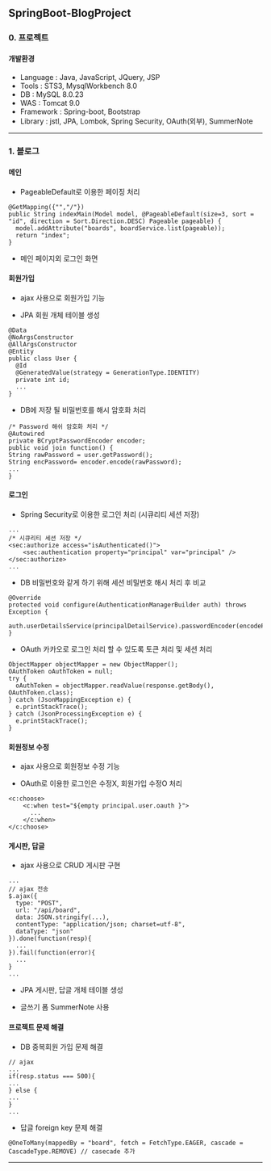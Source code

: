 ## SpringBoot-BlogProject

### 0. 프로젝트

#### 개발환경

- Language : Java, JavaScript, JQuery, JSP
- Tools : STS3, MysqlWorkbench 8.0
- DB : MySQL 8.0.23
- WAS : Tomcat 9.0
- Framework : Spring-boot, Bootstrap
- Library : jstl, JPA, Lombok, Spring Security, OAuth(외부), SummerNote

***

### 1. 블로그

#### 메인

- PageableDefault로 이용한 페이징 처리
```
@GetMapping({"","/"})
public String indexMain(Model model, @PageableDefault(size=3, sort = "id", direction = Sort.Direction.DESC) Pageable pageable) {
  model.addAttribute("boards", boardService.list(pageable));
  return "index";
}
```
- 메인 페이지외 로그인 화면


#### 회원가입

- ajax 사용으로 회원가입 기능

- JPA 회원 개체 테이블 생성
```
@Data
@NoArgsConstructor
@AllArgsConstructor
@Entity
public class User {
  @Id
  @GeneratedValue(strategy = GenerationType.IDENTITY)
  private int id;
  ...
}
```

- DB에 저장 될 비밀번호를 해시 암호화 처리
```
/* Password 해쉬 암호화 처리 */
@Autowired
private BCryptPasswordEncoder encoder;
public void join function() {
String rawPassword = user.getPassword();
String encPassword= encoder.encode(rawPassword);
...
}
```

#### 로그인

- Spring Security로 이용한 로그인 처리 (시큐리티 세션 저장)
```
...
/* 시큐리티 세션 저장 */
<sec:authorize access="isAuthenticated()">
	<sec:authentication property="principal" var="principal" />
</sec:authorize>
...
```

- DB 비밀번호와 같게 하기 위해 세션 비밀번호 해시 처리 후 비교
```
@Override
protected void configure(AuthenticationManagerBuilder auth) throws Exception {
  auth.userDetailsService(principalDetailService).passwordEncoder(encodePWD());
}
```

- OAuth 카카오로 로그인 처리 할 수 있도록 토큰 처리 및 세션 처리
```
ObjectMapper objectMapper = new ObjectMapper();
OAuthToken oAuthToken = null;
try {
  oAuthToken = objectMapper.readValue(response.getBody(), OAuthToken.class);
} catch (JsonMappingException e) {
  e.printStackTrace();
} catch (JsonProcessingException e) {
  e.printStackTrace();
}
```

#### 회원정보 수정

- ajax 사용으로 회원정보 수정 기능

- OAuth로 이용한 로그인은 수정X, 회원가입 수정O 처리

```
<c:choose>
    <c:when test="${empty principal.user.oauth }">
      ...
    </c:when>
</c:choose>
```

#### 게시판, 답글
- ajax 사용으로 CRUD 게시판 구현
```
... 
// ajax 전송
$.ajax({
  type: "POST",
  url: "/api/board",
  data: JSON.stringify(...),
  contentType: "application/json; charset=utf-8",
  dataType: "json"
}).done(function(resp){
  ...
}).fail(function(error){
  ...
}
...
```
- JPA 게시판, 답글 개체 테이블 생성

- 글쓰기 폼 SummerNote 사용

#### 프로젝트 문제 해결
- DB 중복회원 가입 문제 해결
```
// ajax
...
if(resp.status === 500){
...
} else { 
...
}
...
```

- 답글 foreign key 문제 해결
```
@OneToMany(mappedBy = "board", fetch = FetchType.EAGER, cascade = CascadeType.REMOVE) // casecade 추가
```
***
